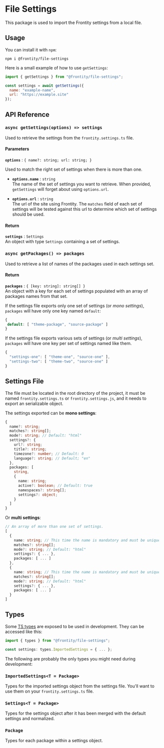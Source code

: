 # File Settings

This package is used to import the Frontity settings from a local file.

## Usage

You can install it with `npm`:

```
npm i @frontity/file-settings
```

Here is a small example of how to use `getSettings`:

```js
import { getSettings } from "@frontity/file-settings";

const settings = await getSettings({
  name: "example-name",
  url: "https://example.site"
});
```

## API Reference

### `async getSettings(options) => settings`

Used to retrieve the settings from the `frontity.settings.ts` file.

#### Parameters

**`options`** : `{ name?: string; url: string; }`

Used to match the right set of settings when there is more than one.

- **`options.name`** : `string`\
  The name of the set of settings you want to retrieve. When provided, `getSettings` will forget about using `options.url`.

- **`options.url`** : `string`\
  The url of the site using Frontity. The `matches` field of each set of settings will be tested against this url to determine which set of settings should be used.

#### Return

**`settings`** : `Settings`\
An object with type `Settings` containing a set of settings.

### `async getPackages() => packages`

Used to retrieve a list of names of the packages used in each settings set.

#### Return

**`packages`** : `{ [key: string]: string[] }`\
An object with a key for each set of settings populated with an array of packages names from that set.

If the settings file exports only one set of settings (or _mono settings_), `packages` will have only one key named `default`:

```js
{
 default: [ "theme-package", "source-package" ]
}
```

If the settings file exports various sets of settings (or _multi settings_), `packages` will have one key per set of settings named like them.

```js
{
  "settings-one": [ "theme-one", "source-one" ],
  "settings-two": [ "theme-two", "source-one" ]
}
```

## Settings File

The file must be located in the root directory of the project, it must be named `frontity.settings.ts` or `frontity.settings.js`, and it needs to export an serializable object.

The settings exported can be **mono settings**:

```ts
{
  name?: string;
  matches?: string[];
  mode?: string; // Default: "html"
  settings?: {
    url?: string;
    title?: string;
    timezone?: number; // Default: 0
    language?: string; // Default; "en"
  },
  packages: [
    string,
    {
      name: string;
      active?: boolean; // Default: true
      namespaces?: string[];
      settings?: object;
    }
  ]
}
```

Or **multi settings**:

```ts
// An array of more than one set of settings.
[
  {
    name: string; // This time the name is mandatory and must be unique.
    matches?: string[];
    mode?: string; // Default: "html"
    settings?: { ... },
    packages: [ ... ]
  },
  {
    name: string; // This time the name is mandatory and must be unique.
    matches?: string[];
    mode?: string; // Default: "html"
    settings?: { ... },
    packages: [ ... ]
  }
]
```

## Types

Some [TS types](src/types.ts) are exposed to be used in development. They can be accessed like this:

```js
import { types } from "@frontity/file-settings";

const settings: types.ImportedSettings = { ... };
```

The following are probably the only types you might need during development:

### `ImportedSettings<T = Package>`

Types for the imported settings object from the settings file. You'll want to use them on your `frontity.settings.ts` file.

### `Settings<T = Package>`

Types for the settings object after it has been merged with the default settings and normalized.

### `Package`

Types for each package within a settings object.
